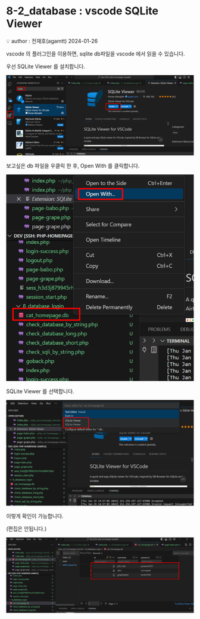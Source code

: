 # 8-2_database : vscode SQLite Viewer

<aside>
💡 author : 전재호(agamtt) 2024-01-26

</aside>

vscode 의 플러그인을 이용하면, sqlite db파일을 vscode 에서 읽을 수 있습니다.

우선 SQLite Viewer 를 설치합니다.

![Untitled](Untitled%20547.png)

보고싶은 db 파일을 우클릭 한 후, Open With 를 클릭합니다.

![Untitled](Untitled%20548.png)

SQLite Viewer 를 선택합니다.

![Untitled](Untitled%20549.png)

이렇게 확인이 가능합니다.

(편집은 안됩니다.)

![Untitled](Untitled%20550.png)